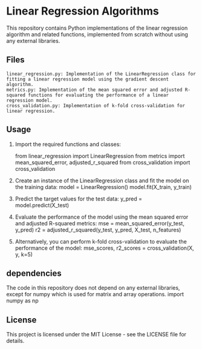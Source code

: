 # Linear Regression Algorithms

This repository contains Python implementations of the linear regression algorithm and related functions, implemented from scratch without using any external libraries.

## Files
    linear_regression.py: Implementation of the LinearRegression class for fitting a linear regression model using the gradient descent algorithm.
    metrics.py: Implementation of the mean squared error and adjusted R-squared functions for evaluating the performance of a linear regression model.
    cross_validation.py: Implementation of k-fold cross-validation for linear regression.

## Usage
1. Import the required functions and classes:

    from linear_regression import LinearRegression
    from metrics import mean_squared_error, adjusted_r_squared
    from cross_validation import cross_validation

2. Create an instance of the LinearRegression class and fit the model on the training data:
    model = LinearRegression()
    model.fit(X_train, y_train)

3. Predict the target values for the test data:
    y_pred = model.predict(X_test)

4. Evaluate the performance of the model using the mean squared error and adjusted R-squared metrics:
    mse = mean_squared_error(y_test, y_pred)
    r2 = adjusted_r_squared(y_test, y_pred, X_test, n_features)

5. Alternatively, you can perform k-fold cross-validation to evaluate the performance of the model:
    mse_scores, r2_scores = cross_validation(X, y, k=5)

## dependencies
The code in this repository does not depend on any external libraries, except for numpy which is used for matrix and array operations.
    import numpy as np

## License
This project is licensed under the MIT License - see the LICENSE file for details.
